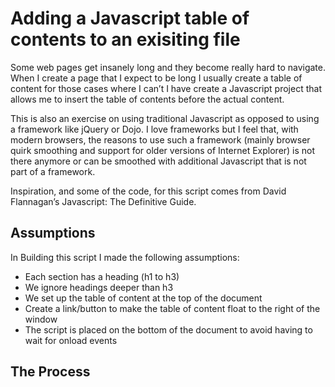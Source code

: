 # Adding a Javascript table of contents to an exisiting file

Some web pages get insanely long and they become really hard to navigate. When I create a page that I expect to be long I usually create a table of content for those cases where I can’t I have create a Javascript project that allows me to insert the table of contents before the actual content. 

This is also an exercise on using traditional Javascript as opposed to using a framework like jQuery or Dojo. I love frameworks but I feel that, with modern browsers, the reasons to use such a framework (mainly browser quirk smoothing and support for older versions of Internet Explorer) is not there anymore or can be smoothed with additional Javascript that is not part of a framework. 

Inspiration, and some of the code, for this script comes from David Flannagan’s Javascript: The Definitive Guide.

##  Assumptions 

In Building this script I made the following assumptions:

* Each section has a heading (h1 to h3)
* We ignore headings deeper than h3
* We set up the table of content at the top of the document
* Create a link/button to make the table of content float to the right of the window
* The script is placed on the bottom of the document to avoid having to wait for onload events

## The Process



```javascript

```